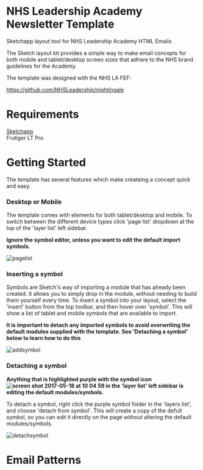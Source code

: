 # NHS Leadership Academy Newsletter Template
Sketchapp layout tool for NHS Leadership Academy HTML Emails

The Sketch layout kit provides a simple way to make email concepts for both mobile and tablet/desktop screen sizes that adhere to the NHS brand guidelines for the Academy.

The template was designed with the NHS LA FEF:

https://github.com/NHSLeadership/nightingale

# Requirements
[Sketchapp](https://www.sketchapp.com/ "Download Sketchapp")<br />
Frutiger LT Pro

# Getting Started

The template has several features which make createing a concept quick and easy.

### Desktop or Mobile

The template comes with elements for both tablet/desktop and mobile. To switch between the different device types click 'page list' dropdown at the top of the 'layer list' left sidebar. 

**Ignore the symbol editor, unless you want to edit the default import symbols.**

![pagelist](https://cloud.githubusercontent.com/assets/23170050/26194481/68e1d95c-3bb0-11e7-8f98-5f706d120f1b.gif)

### Inserting a symbol

Symbols are Sketch's way of importing a module that has already been created. It allows you to simply drop in the module, without needing to build them yourself every time. To insert a symbol into your layout, select the 'insert' button from the top toolbar, and then hover over 'symbol'. This will show a list of tablet and mobile symbols that are available to import. 

**It is important to detach any imported symbols to avoid overwriting the default modules supplied with the template. See 'Detaching a symbol' below to learn how to do this**

![addsymbol](https://cloud.githubusercontent.com/assets/23170050/26194613/ddd8d6f2-3bb0-11e7-866c-3ca93a674e5c.gif)

### Detaching a symbol

**Anything that is highlighted purple with the symbol icon ![screen shot 2017-05-18 at 10 04 59](https://cloud.githubusercontent.com/assets/23170050/26194808/85366748-3bb1-11e7-97e4-de4e82f682b1.png)
 in the 'layer list' left sidebar is editing the default modules/symbols.**

To detach a symbol, right click the purple symbol folder in the 'layers list', and choose 'detach from symbol'. This will create a copy of the defult symbol, so you can edit it directly on the page without altering the default modules/symbols.

![detachsymbol](https://cloud.githubusercontent.com/assets/23170050/26194640/ee749cc6-3bb0-11e7-9e63-386b47e5cce2.gif)

# Email Patterns


